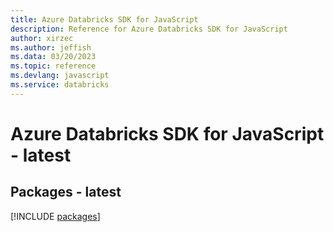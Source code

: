 ```yaml
---
title: Azure Databricks SDK for JavaScript
description: Reference for Azure Databricks SDK for JavaScript
author: xirzec
ms.author: jeffish
ms.data: 03/20/2023
ms.topic: reference
ms.devlang: javascript
ms.service: databricks
---
```

# Azure Databricks SDK for JavaScript - latest
## Packages - latest
[!INCLUDE [packages](databricks-index.md)]